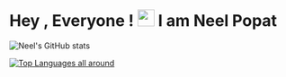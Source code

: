 
# Hey , Everyone !  <img src="https://raw.githubusercontent.com/MartinHeinz/MartinHeinz/master/wave.gif" width="30px"> I am Neel Popat



![Neel's GitHub stats](https://github-readme-stats.vercel.app/api?username=neelpopat242&show_icons=true&theme=radical)

[![Top Languages all around](https://github-readme-stats.vercel.app/api/top-langs/?username=neelpopat242)](https://github.com/anuraghazra/github-readme-stats)




